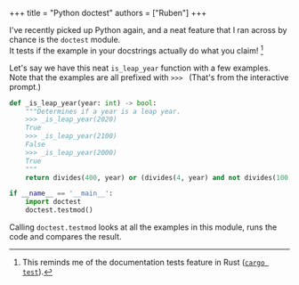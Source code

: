 +++
title = "Python doctest"
authors = ["Ruben"]
+++

I've recently picked up Python again, and a neat feature that I ran across by chance is
the `doctest` module. \
It tests if the example in your docstrings actually do what you claim! [^1]

Let's say we have this neat `is_leap_year` function with a few examples. \
Note that the examples are all prefixed with `>>> ` (That's from the interactive prompt.)

```python
def _is_leap_year(year: int) -> bool:
    """Determines if a year is a leap year.
    >>> _is_leap_year(2020)
    True
    >>> _is_leap_year(2100)
    False
    >>> _is_leap_year(2000)
    True
    """
    return divides(400, year) or (divides(4, year) and not divides(100, year))

if __name__ == '__main__':
    import doctest
    doctest.testmod()
```

Calling `doctest.testmod` looks at all the examples in this module, runs the code and compares the result.


[^1]: This reminds me of the documentation tests feature in Rust ([`cargo test`](https://doc.rust-lang.org/cargo/commands/cargo-test.html)).
